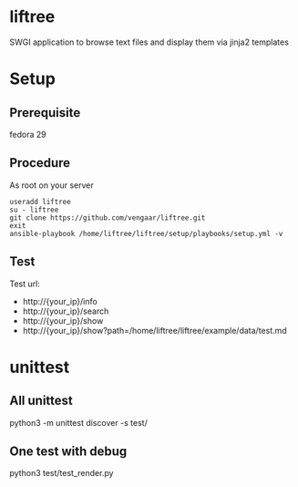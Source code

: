 # liftree
SWGI application to browse text files and display them via jinja2 templates

# Setup

## Prerequisite

fedora 29

## Procedure
As root on your server

~~~~
useradd liftree
su - liftree
git clone https://github.com/vengaar/liftree.git
exit
ansible-playbook /home/liftree/liftree/setup/playbooks/setup.yml -v
~~~~

## Test
Test url:

* http://{your_ip}/info
* http://{your_ip}/search
* http://{your_ip}/show
* http://{your_ip}/show?path=/home/liftree/liftree/example/data/test.md

# unittest

## All unittest
python3 -m unittest discover -s test/

## One test with debug
python3 test/test_render.py
